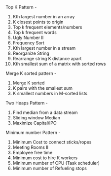 Top K Pattern -

1. Kth largest number in an array
2. K closest points to origin
3. Top k frequent elements/numbers
4. Top k frequent words
5. Ugly Number II
6. Frequency Sort
7. Kth largest number in a stream
8. Reorganize String
9. Rearrange string K distance apart
10. Kth smallest sum of a matrix with sorted rows

Merge K sorted pattern -

1. Merge K sorted
2. K pairs with the smallest sum
3. K smallest numbers in M-sorted lists

Two Heaps Pattern -

1. Find median from a data stream
2. Sliding window Median
3. Maximize Capital/IPO

Minimum number Pattern -

1. Minimum Cost to connect sticks/ropes
2. Meeting Rooms II
3. Employee free time
4. Minimum cost to hire K workers
5. Minimum number of CPU (Task scheduler)
6. Minimum number of Refueling stops
